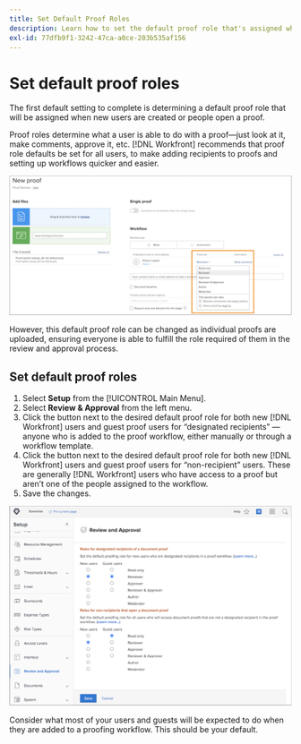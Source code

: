 ```yaml
---
title: Set Default Proof Roles
description: Learn how to set the default proof role that's assigned when new users are created or people open a proof in [!DNL Adobe Workfront].
exl-id: 77dfb9f1-3242-47ca-a0ce-203b535af156
---
```

# Set default proof roles

<!---
21.4 updates have been made
--->

The first default setting to complete is determining a default proof role that will be assigned when new users are created or people open a proof.

Proof roles determine what a user is able to do with a proof—just look at it, make comments, approve it, etc. [!DNL Workfront] recommends that proof role defaults be set for all users, to make adding recipients to proofs and setting up workflows quicker and easier.

![Proof roles can be selected when uploading a proof](assets/proof-system-setups-proof-role-example.png)

However, this default proof role can be changed as individual proofs are uploaded, ensuring everyone is able to fulfill the role required of them in the review and approval process.


## Set default proof roles

1. Select **Setup** from the [!UICONTROL Main Menu].
1. Select **Review & Approval** from the left menu.
1. Click the button next to the desired default proof role for both new [!DNL Workfront] users and guest proof users for “designated recipients” — anyone who is added to the proof workflow, either manually or through a workflow template.
1. Click the button next to the desired default proof role for both new [!DNL Workfront] users and guest proof users for “non-recipient” users. These are generally [!DNL Workfront] users who have access to a proof but aren’t one of the people assigned to the workflow.
1. Save the changes.

![Review and Approval settings in Workfront](assets/proof-system-setups-workfront-defaults.png)

Consider what most of your users and guests will be expected to do when they are added to a proofing workflow. This should be your default.
